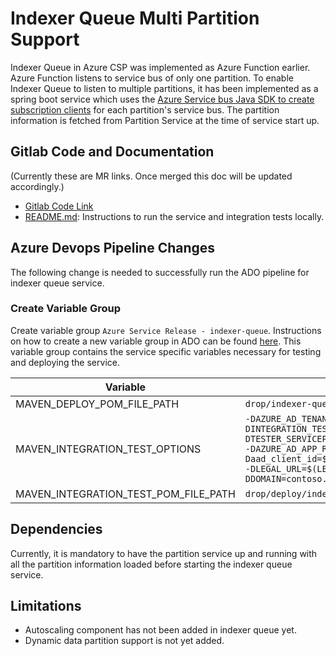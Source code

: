 # Indexer Queue Multi Partition Support

Indexer Queue in Azure CSP was implemented as Azure Function earlier. Azure Function listens to service bus of only one partition. To enable Indexer Queue to listen to multiple partitions, it has been implemented as a spring boot service which uses the [Azure Service bus Java SDK to create subscription clients](https://docs.microsoft.com/en-us/java/api/com.microsoft.azure.servicebus.subscriptionclient?view=azure-java-stable) for each partition's service bus. The partition information is fetched from Partition Service at the time of service start up.

## Gitlab Code and Documentation
(Currently these are MR links. Once merged this doc will be updated accordingly.)
* [Gitlab Code Link](https://community.opengroup.org/osdu/platform/system/indexer-queue/-/merge_requests/71)
* [README.md](https://community.opengroup.org/osdu/platform/system/indexer-queue/-/merge_requests/91/diffs): Instructions to run the service and integration tests locally.

## Azure Devops Pipeline Changes

The following change is needed to successfully run the ADO pipeline for indexer queue service.

### Create Variable Group

Create variable group `Azure Service Release - indexer-queue`. Instructions on how to create a new variable group in ADO can be found [here](https://community.opengroup.org/osdu/platform/deployment-and-operations/infra-azure-provisioning/-/blob/master/docs/service-automation.md#create-osdu-service-libraries). 
This variable group contains the service specific variables necessary for testing and deploying the service.

| Variable | Value |
|----------|-------|
| MAVEN_DEPLOY_POM_FILE_PATH     | `drop/indexer-queue-azure-enqueue` |
| MAVEN_INTEGRATION_TEST_OPTIONS | `-DAZURE_AD_TENANT_ID=$(AZURE_TENANT_ID) -DINTEGRATION_TESTER=$(INTEGRATION_TESTER) -DTESTER_SERVICEPRINCIPAL_SECRET=$(AZURE_TESTER_SERVICEPRINCIPAL_SECRET) -DAZURE_AD_APP_RESOURCE_ID=$(AZURE_AD_APP_RESOURCE_ID) -Daad_client_id=$(AZURE_AD_APP_RESOURCE_ID) -DSTORAGE_URL=$(STORAGE_URL) -DLEGAL_URL=$(LEGAL_URL) -DSEARCH_URL=$(SEARCH_URL) -DDOMAIN=contoso.com -DDEPLOY_ENV=empty -DTENANT_NAME=opendes` |
| MAVEN_INTEGRATION_TEST_POM_FILE_PATH | `drop/deploy/indexer-queue-azure-enqueue/pom.xml` |

## Dependencies

Currently, it is mandatory to have the partition service up and running with all the partition information loaded before starting the indexer queue service.

## Limitations
* Autoscaling component has not been added in indexer queue yet. 
* Dynamic data partition support is not yet added.